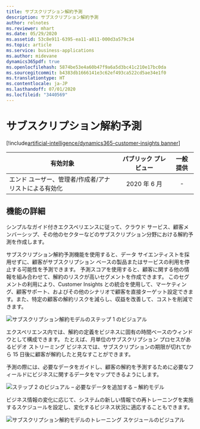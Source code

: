 ```yaml
---
title: サブスクリプション解約予測
description: サブスクリプション解約予測
author: relnotes
ms.reviewer: mhart
ms.date: 05/29/2020
ms.assetid: 53c8e911-6395-ea11-a811-000d3a579c34
ms.topic: article
ms.service: business-applications
ms.author: midevane
dynamics365pdf: true
ms.openlocfilehash: 5874be53e4a60b47f9a6a5d3bc41c210e17bc0da
ms.sourcegitcommit: b4383db1666141e3c62ef493ca522cd5ae34e1f0
ms.translationtype: HT
ms.contentlocale: ja-JP
ms.lasthandoff: 07/01/2020
ms.locfileid: "3440569"
---
```

# <a name="subscription-churn-prediction"></a>サブスクリプション解約予測
[!include[artificial-intelligence/dynamics365-customer-insights banner](../includes/artificial-intelligence/dynamics365-customer-insights.md)]

| 有効対象    |  パブリック プレビュー | 一般提供 | 
| ---------- | :----------: |:----------: |
|エンド ユーザー、管理者/作成者/アナリストによる有効化|2020 年 6 月| -|






## <a name="feature-details"></a>機能の詳細
<!--feature detail start -->
シンプルなガイド付きエクスペリエンスに従って、クラウド サービス、顧客メンバーシップ、その他のセクターなどのサブスクリプション分野における解約予測を作成します。 

サブスクリプション解約予測機能を使用すると、データ サイエンティストを採用せずに、顧客がサブスクリプション ベースの製品またはサービスの利用を停止する可能性を予測できます。 予測スコアを使用すると、顧客に関する他の情報を組み合わせて、解約のリスクが高いセグメントを作成できます。  このセグメントの利用により、Customer Insights との統合を使用して、マーケティング、顧客サポート、およびその他のシナリオで顧客を直接ターゲット設定できます。また、特定の顧客の解約リスクを減らし、収益を改善して、コストを削減できます。

![サブスクリプション解約モデルのステップ 1 のビジュアル](media/june2020_subchurn_1.png "サブスクリプション解約モデルのステップ 1 のビジュアル")

エクスペリエンス内では、解約の定義をビジネスに固有の時間ベースのウィンドウとして構成できます。  たとえば、月単位のサブスクリプション プロセスがあるビデオ ストリーミング ビジネスでは、サブスクリプションの期限が切れてから 15 日後に顧客が解約したと見なすことができます。 

予測の際には、必要なデータをガイドし、顧客の解約を予測するために必要なフィールドにビジネスに関するデータをマップできるようにします。 

![ステップ 2 のビジュアル – 必要なデータを追加する – 解約モデル](media/june2020_subchurn_2.png "ステップ 2 のビジュアル – 必要なデータを追加する – 解約モデル")

ビジネス情報の変化に応じて、システムの新しい情報での再トレーニングを実施するスケジュールを設定し、変化するビジネス状況に適応することもできます。

![サブスクリプション解約モデルのトレーニング スケジュールのビジュアル](media/june2020_subchurn_4.png "サブスクリプション解約モデルのトレーニング スケジュールのビジュアル")


<!--feature detail end -->









